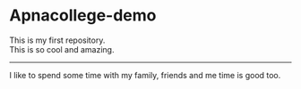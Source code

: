 # Apnacollege-demo
This is my first repository. <br> This is so cool and amazing.
<br>
<hr>
I like to spend some time with my family, friends and me time is good too.
